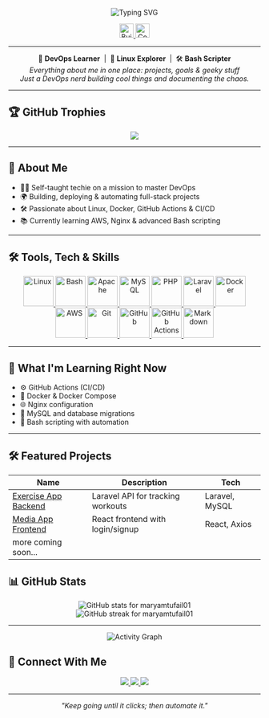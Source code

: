 <p align="center">
  <img src="https://readme-typing-svg.herokuapp.com?font=Fira+Code&size=34&duration=3000&pause=1000&color=F78A22&center=true&width=1000&lines=Hi%2C+I'm+Maryam+Tufail;DevOps+Learner+%7C+Linux+Explorer+%7C+Bash+Scripter;Learning+Docker%2C+CI%2FCD%2C+Nginx+and+more" alt="Typing SVG" />
</p>

<p align="center">
  <a href="https://github.com/maryamtufail01/exercise-app-backend/actions/workflows/backend.yml">
    <img src="https://img.shields.io/github/actions/workflow/status/maryamtufail01/exercise-app-backend/backend.yml?branch=main&style=for-the-badge" alt="Build Status" height="28"/>
  </a>
  <a href="https://codecov.io/gh/maryamtufail01/exercise-app-backend">
    <img src="https://codecov.io/gh/maryamtufail01/exercise-app-backend/branch/main/graph/badge.svg?style=for-the-badge" alt="Code Coverage" height="28"/>
  </a>
</p>



---

<p align="center">
  🚀 <b>DevOps Learner</b> &nbsp;|&nbsp; 🐧 <b>Linux Explorer</b> &nbsp;|&nbsp; 🛠️ <b>Bash Scripter</b><br>
  <i>Everything about me in one place: projects, goals & geeky stuff<br>
  Just a DevOps nerd building cool things and documenting the chaos.</i>
</p>


---

## 🏆 GitHub Trophies

<p align="center">
  <img src="https://github-profile-trophy.vercel.app/?username=maryamtufail01&theme=onedark&column=7" />
</p>


---

## 🚀 About Me

- 🧑‍💻 Self-taught techie on a mission to master DevOps
- 🌍 Building, deploying & automating full-stack projects
- 🛠️ Passionate about Linux, Docker, GitHub Actions & CI/CD
- 📚 Currently learning AWS, Nginx & advanced Bash scripting

---

## 🛠️ Tools, Tech & Skills

<div align="center">
  <!-- OS & Shell -->
  <a href="https://www.linux.org/" target="_blank">
    <img src="https://cdn.simpleicons.org/linux/FCC624" alt="Linux" width="60" height="60"/>
  </a>
  <a href="https://www.gnu.org/software/bash/" target="_blank">
    <img src="https://cdn.simpleicons.org/gnubash/4EAA25" alt="Bash" width="60" height="60"/>
  </a>

  <!-- Backend Stack -->
  <a href="https://www.apache.org/" target="_blank">
    <img src="https://cdn.simpleicons.org/apache/D22128" alt="Apache" width="60" height="60"/>
  </a>
  <a href="https://www.mysql.com/" target="_blank">
    <img src="https://cdn.simpleicons.org/mysql/4479A1" alt="MySQL" width="60" height="60"/>
  </a>
  <a href="https://www.php.net/" target="_blank">
    <img src="https://cdn.simpleicons.org/php/777BB4" alt="PHP" width="60" height="60"/>
  </a>
  <a href="https://laravel.com/" target="_blank">
    <img src="https://cdn.simpleicons.org/laravel/FF2D20" alt="Laravel" width="60" height="60"/>
  </a>

  <!-- DevOps & Cloud -->
  <a href="https://www.docker.com/" target="_blank">
    <img src="https://cdn.simpleicons.org/docker/2496ED" alt="Docker" width="60" height="60"/>
  </a>
  <a href="https://aws.amazon.com/" target="_blank">
    <img src="https://img.icons8.com/color/60/amazon-web-services.png" alt="AWS" width="60" height="60"/>
  </a>
  <a href="https://git-scm.com/" target="_blank">
    <img src="https://cdn.simpleicons.org/git/F05032" alt="Git" width="60" height="60"/>
  </a>
  <a href="https://github.com/" target="_blank">
    <img src="https://cdn.simpleicons.org/github/181717" alt="GitHub" width="60" height="60"/>
  </a>
  <a href="https://docs.github.com/en/actions" target="_blank">
    <img src="https://cdn.simpleicons.org/githubactions/2088FF" alt="GitHub Actions" width="60" height="60"/>
  </a>
  <a href="https://www.markdownguide.org/" target="_blank">
    <img src="https://cdn.simpleicons.org/markdown/000000" alt="Markdown" width="60" height="60"/>
  </a>
</div>

---

## 🧠 What I'm Learning Right Now

- ⚙️ GitHub Actions (CI/CD)
- 🐳 Docker & Docker Compose
- 🌐 Nginx configuration
- 🐘 MySQL and database migrations
- 📜 Bash scripting with automation

---

## 🛠️ Featured Projects

| Name | Description | Tech |
|------|-------------|------|
| [Exercise App Backend](https://github.com/maryamtufail01/exercise-app-backend) | Laravel API for tracking workouts | Laravel, MySQL |
| [Media App Frontend](https://github.com/Maryam12144/media-app-frontend) | React frontend with login/signup | React, Axios |
| more coming soon... |

## 📊 GitHub Stats

<div align="center">
  <img src="https://github-readme-stats.vercel.app/api?username=maryamtufail01&show_icons=true&theme=radical" alt="GitHub stats for maryamtufail01"/>
  <br/>
  <img src="https://github-readme-streak-stats.herokuapp.com/?user=maryamtufail01&theme=radical" alt="GitHub streak for maryamtufail01"/>
</div>

---

<p align="center">
  <img src="https://github-readme-activity-graph.vercel.app/graph?username=maryamtufail01&theme=github-compact" alt="Activity Graph" />
</p>

## 📢 Connect With Me

<p align="center">
  <a href="mailto:maryamtufail01@gmail.com">
    <img src="https://img.shields.io/badge/Email-D14836?style=for-the-badge&logo=gmail&logoColor=white" />
  </a>
  <a href="https://github.com/maryamtufail01">
    <img src="https://img.shields.io/badge/GitHub-100000?style=for-the-badge&logo=github&logoColor=white" />
  </a>
  <a href="https://www.linkedin.com/in/maryam-tufail">
    <img src="https://img.shields.io/badge/LinkedIn-0A66C2?style=for-the-badge&logo=linkedin&logoColor=white" />
  </a>
</p>

---


<p align="center"><i>"Keep going until it clicks; then automate it."</i></p>



